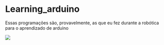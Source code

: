 # Learning_arduino


Essas programações são, provavelmente, as que eu fez durante a robótica para o aprendizado de arduino 


<img src="circuito.jpg" >